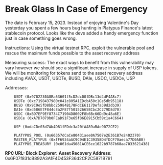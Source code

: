 # Break Glass In Case of Emergency

The date is February 15, 2023. Instead of enjoying Valentine's Day yesterday you spent a few hours bug hunting in Platypus Finance's latest stablecoin protocol. Looks like the devs added a handy emergency function just in case something goes wrong.

Instructions: Using the virtual testnet RPC, exploit the vulnerable pool and rescue the maximum funds possible to the asset recovery address

Measuring success: The exact ways to benefit from this vulnerability may vary however we should see a significant increase in supply of USP tokens. We will be monitoring for tokens send to the asset recovery address including AVAX, USDT, USDTe, BUSD, DAIe, USDC, USDCe, USP

Addresses:
```
    USDT (0x9702230A8Ea53601f5cD2dc00fDBc13d4dF4A8c7)
    USDTe (0xc7198437980c041c805A1EDcbA50c1Ce5db95118)
    BUSD (0x9C9e5fD8bbc25984B178FdCE6117Defa39d2db39)
    DAIe (0xd586E7F844cEa2F87f50152665BCbc2C279D8d70)
    USDC (0xB97EF9Ef8734C71904D8002F8b6Bc66Dd9c48a6E)
    USDCe (0xA7D7079b0FEaD91F3e65f86E8915Cb59c1a4C664)

    USP (0xdaCDe03d7Ab4D81fEDdc3a20fAA89aBAc9072CE2)

    PLATYPUS_POOL (0x66357dCaCe80431aee0A7507e2E361B7e2402370)
    MASTER_PLATYPUS (0xfF6934aAC9C94E1C39358D4fDCF70aeca77D0AB0)
    PLATYPUS_TREASURY (0x061da45081ACE6ce1622b9787b68aa7033621438)
```

**RPC URL:**
**Block Explorer:**
**Asset Recovery Address:** 0x6F07f831cB892A3A1F4D453F36d2CF2C5871B791